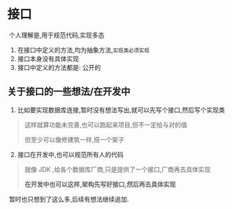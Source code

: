# 接口

​	个人理解是,用于规范代码,实现多态

1.  在接口中定义的方法,均为抽象方法,```实现类必须实现```
2.  接口本身没有具体实现
3.  接口中定义的方法都是: 公开的

## 关于接口的一些想法/在开发中

1.  比如要实现数据库连接,暂时没有想法写出,就可以先写个接口,然后写个实现类

>   这样就算功能未完善,也可以跑起来项目,但不一定给与对的值
>
>   但至少可以像修建筑一样,搭一个架子

2.  接口在开发中,也可以规范所有人的代码

>   就像 JDK ,给各个数据库厂商,只是提供了一个接口,厂商再去具体实现
>
>   **在开发中也可以这样,架构先写好接口,然后再去具体实现**

​	暂时也只想到了这么多,后续有想法继续追加.